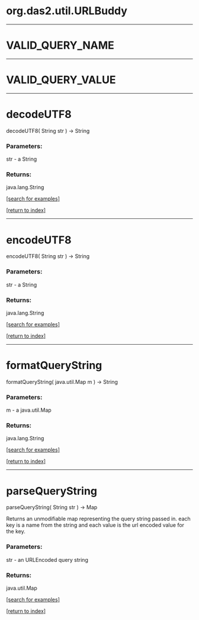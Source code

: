 # org.das2.util.URLBuddy



***
<a name="VALID_QUERY_NAME"></a>
# VALID_QUERY_NAME



***
<a name="VALID_QUERY_VALUE"></a>
# VALID_QUERY_VALUE



***
<a name="decodeUTF8"></a>
# decodeUTF8
decodeUTF8( String str ) &rarr; String



### Parameters:
str - a String

### Returns:
java.lang.String


<a href="https://github.com/autoplot/dev/search?q=decodeUTF8&unscoped_q=decodeUTF8">[search for examples]</a>

<a href="https://github.com/autoplot/documentation/blob/master/javadoc/index-all.md">[return to index]</a>

***
<a name="encodeUTF8"></a>
# encodeUTF8
encodeUTF8( String str ) &rarr; String



### Parameters:
str - a String

### Returns:
java.lang.String


<a href="https://github.com/autoplot/dev/search?q=encodeUTF8&unscoped_q=encodeUTF8">[search for examples]</a>

<a href="https://github.com/autoplot/documentation/blob/master/javadoc/index-all.md">[return to index]</a>

***
<a name="formatQueryString"></a>
# formatQueryString
formatQueryString( java.util.Map m ) &rarr; String



### Parameters:
m - a java.util.Map

### Returns:
java.lang.String


<a href="https://github.com/autoplot/dev/search?q=formatQueryString&unscoped_q=formatQueryString">[search for examples]</a>

<a href="https://github.com/autoplot/documentation/blob/master/javadoc/index-all.md">[return to index]</a>

***
<a name="parseQueryString"></a>
# parseQueryString
parseQueryString( String str ) &rarr; Map

Returns an unmodifiable map representing the query string passed in.
 each key is a name from the string and each value is the url encoded
 value for the key.

### Parameters:
str - an URLEncoded query string

### Returns:
java.util.Map


<a href="https://github.com/autoplot/dev/search?q=parseQueryString&unscoped_q=parseQueryString">[search for examples]</a>

<a href="https://github.com/autoplot/documentation/blob/master/javadoc/index-all.md">[return to index]</a>

